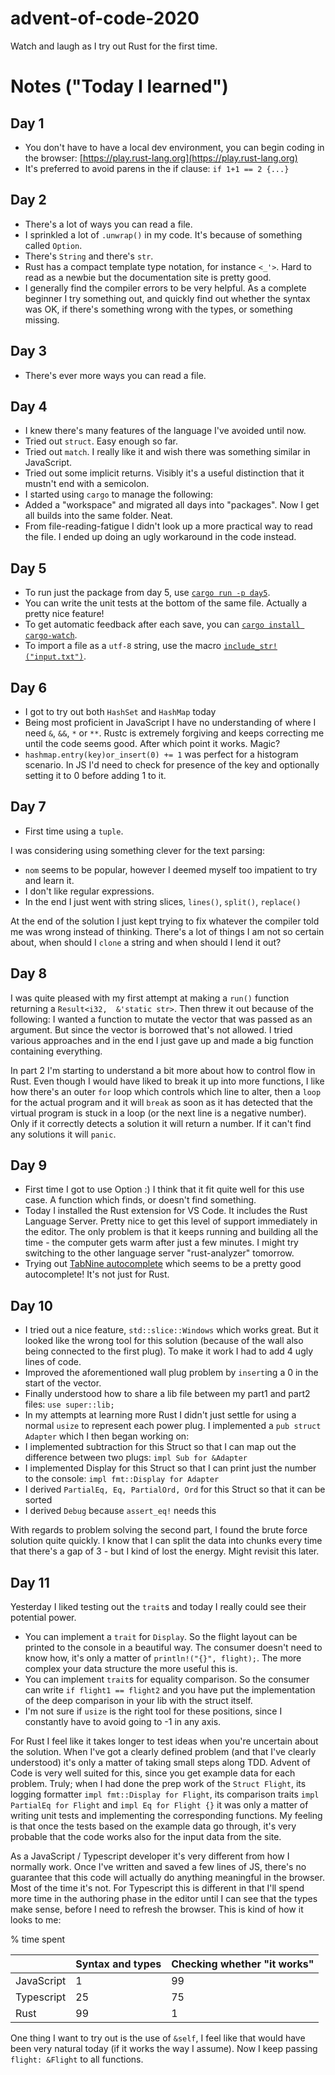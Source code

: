 # advent-of-code-2020

Watch and laugh as I try out Rust for the first time.


# Notes ("Today I learned")

## Day 1

- You don't have to have a local dev environment, you can begin coding in the browser: [https://play.rust-lang.org](https://play.rust-lang.org)
- It's preferred to avoid parens in the if clause: `if 1+1 == 2 {...}`


## Day 2

- There's a lot of ways you can read a file.
- I sprinkled a lot of `.unwrap()` in my code. It's because of something called `Option`.
- There's `String` and there's `str`.
- Rust has a compact template type notation, for instance `<_'>`. Hard to read as a newbie but the documentation site is pretty good.
- I generally find the compiler errors to be very helpful. As a complete beginner I try something out, and quickly find out whether the syntax was OK, if there's something wrong with the types, or something missing.


## Day 3

- There's ever more ways you can read a file.


## Day 4

- I knew there's many features of the language I've avoided until now.
- Tried out `struct`. Easy enough so far.
- Tried out `match`. I really like it and wish there was something similar in JavaScript.
- Tried out some implicit returns. Visibly it's a useful distinction that it mustn't end with a semicolon.
- I started using `cargo` to manage the following:
- Added a "workspace" and migrated all days into "packages". Now I get all builds into the same folder. Neat.
- From file-reading-fatigue I didn't look up a more practical way to read the file. I ended up doing an ugly workaround in the code instead.


## Day 5

- To run just the package from day 5, use [`cargo run -p day5`](https://doc.rust-lang.org/cargo/commands/cargo-run.html).
- You can write the unit tests at the bottom of the same file. Actually a pretty nice feature!
- To get automatic feedback after each save, you can [`cargo install cargo-watch`](https://crates.io/crates/cargo-watch).
- To import a file as a `utf-8` string, use the macro [`include_str!("input.txt")`](https://doc.rust-lang.org/std/macro.include_str.html).


## Day 6

- I got to try out both `HashSet` and `HashMap` today
- Being most proficient in JavaScript I have no understanding of where I need `&`, `&&`, `*` or `**`. Rustc is extremely forgiving and keeps correcting me until the code seems good. After which point it works. Magic?
- `hashmap.entry(key)or_insert(0) += 1` was perfect for a histogram scenario. In JS I'd need to check for presence of the key and optionally setting it to 0 before adding 1 to it.


## Day 7

- First time using a `tuple`.

I was considering using something clever for the text parsing:
- `nom` seems to be popular, however I deemed myself too impatient to try and learn it.
- I don't like regular expressions.
- In the end I just went with string slices, `lines()`, `split()`, `replace()`

At the end of the solution I just kept trying to fix whatever the compiler told me was wrong instead of thinking. There's a lot of things I am not so certain about, when should I `clone` a string and when should I lend it out? 


## Day 8

I was quite pleased with my first attempt at making a `run()` function returning a `Result<i32,  &'static str>`. Then threw it out because of the following: I wanted a function to mutate the vector that was passed as an argument. But since the vector is borrowed that's not allowed. I tried various approaches and in the end I just gave up and made a big function containing everything.

In part 2 I'm starting to understand a bit more about how to control flow in Rust. Even though I would have liked to break it up into more functions, I like how there's an outer `for` loop which controls which line to alter, then a `loop` for the actual program and it will `break` as soon as it has detected that the virtual program is stuck in a loop (or the next line is a negative number). Only if it correctly detects a solution it will return a number. If it can't find any solutions it will `panic`.


## Day 9

- First time I got to use Option<T> :) I think that it fit quite well for this use case. A function which finds, or doesn't find something. 
- Today I installed the Rust extension for VS Code. It includes the Rust Language Server. Pretty nice to get this level of support immediately in the editor. The only problem is that it keeps running and building all the time - the computer gets warm after just a few minutes. I might try switching to the other language server "rust-analyzer" tomorrow.
- Trying out [TabNine autocomplete](https://marketplace.visualstudio.com/items?itemName=TabNine.tabnine-vscode) which seems to be a pretty good autocomplete! It's not just for Rust.


## Day 10

- I tried out a nice feature, `std::slice::Windows` which works great. But it looked like the wrong tool for this solution (because of the wall also being connected to the first plug). To make it work I had to add 4 ugly lines of code.
- Improved the aforementioned wall plug problem by `insert`ing a 0 in the start of the vector.
- Finally understood how to share a lib file between my part1 and part2 files: `use super::lib;`
- In my attempts at learning more Rust I didn't just settle for using a normal `usize` to represent each power plug. I implemented a `pub struct Adapter` which I then began working on:
- I implemented subtraction for this Struct so that I can map out the difference between two plugs: `impl Sub for &Adapter`
- I implemented Display for this Struct so that I can print just the number to the console: `impl fmt::Display for Adapter`
- I derived `PartialEq, Eq, PartialOrd, Ord` for this Struct so that it can be sorted
- I derived `Debug` because `assert_eq!` needs this

With regards to problem solving the second part, I found the brute force solution quite quickly. I know that I can split the data into chunks every time that there's a gap of 3 - but I kind of lost the energy. Might revisit this later.

## Day 11

Yesterday I liked testing out the `trait`s and today I really could see their potential power.

- You can implement a `trait` for `Display`. So the flight layout can be printed to the console in a beautiful way. The consumer doesn't need to know how, it's only a matter of `println!("{}", flight);`. The more complex your data structure the more useful this is.
- You can implement `trait`s for equality comparison. So the consumer can write `if flight1 == flight2` and you have put the implementation of the deep comparison in your lib with the struct itself.
- I'm not sure if `usize` is the right tool for these positions, since I constantly have to avoid going to -1 in any axis.

For Rust I feel like it takes longer to test ideas when you're uncertain about the solution. When I've got a clearly defined problem (and that I've clearly understood) it's only a matter of taking small steps along TDD. Advent of Code is very well suited for this, since you get example data for each problem. Truly; when I had done the prep work of the `Struct Flight`, its logging formatter `impl fmt::Display for Flight`, its comparison traits `impl PartialEq for Flight` and `impl Eq for Flight {}` it was only a matter of writing unit tests and implementing the corresponding functions. My feeling is that once the tests based on the example data go through, it's very probable that the code works also for the input data from the site. 

As a JavaScript / Typescript developer it's very different from how I normally work. Once I've written and saved a few lines of JS, there's no guarantee that this code will actually do anything meaningful in the browser. Most of the time it's not. For Typescript this is different in that I'll spend more time in the authoring phase in the editor until I can see that the types make sense, before I need to refresh the browser.
This is kind of how it looks to me:

% time spent

|            | Syntax and types | Checking whether "it works" |
|------------|------------------|-----------------------------|
| JavaScript | 1                | 99                          |
| Typescript | 25               | 75                          |
| Rust       | 99               | 1                           |


One thing I want to try out is the use of `&self`, I feel like that would have been very natural today (if it works the way I assume). Now I keep passing `flight: &Flight` to all functions.

